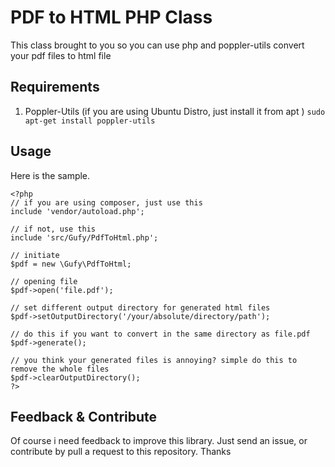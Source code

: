 # PDF to HTML PHP Class

This class brought to you so you can use php and poppler-utils convert your pdf files to html file

## Requirements
1. Poppler-Utils (if you are using Ubuntu Distro, just install it from apt )
	`sudo apt-get install poppler-utils`


## Usage

Here is the sample.

	<?php
	// if you are using composer, just use this
	include 'vendor/autoload.php';

	// if not, use this
	include 'src/Gufy/PdfToHtml.php';

	// initiate 
	$pdf = new \Gufy\PdfToHtml;

	// opening file
	$pdf->open('file.pdf');

	// set different output directory for generated html files
	$pdf->setOutputDirectory('/your/absolute/directory/path');

	// do this if you want to convert in the same directory as file.pdf
	$pdf->generate();

	// you think your generated files is annoying? simple do this to remove the whole files
	$pdf->clearOutputDirectory();
	?>

## Feedback & Contribute

Of course i need feedback to improve this library. Just send an issue, or contribute by pull a request to this repository.
 Thanks

